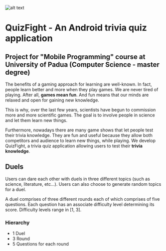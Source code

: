 ![alt text](https://github.com/RogueOneQF/quiz-fight-android/blob/master/QuizFight/app/src/main/res/mipmap-xxxhdpi/ic_launcher.png)

# QuizFight - An Android trivia quiz application
## Project for "Mobile Programming" course at University of Padua (Computer Science - master degree)

The benefits of a gaming approach for learning are well-known. In fact, people learn better and more when they play games. We are never tired of playing. After all, **games mean fun**. And fun means that our minds are relaxed and open for gaining new knowledge.

This is why, over the last few years, scientists have begun to commission more and more scientific games.
The goal is to involve people in science and let them learn new things.

Furthermore, nowadays there are many game shows that let people test their trivia knowledge. They are fun and useful because they allow both competitors and audience to learn new things, while playing.
We develop QuizFight, a trivia quiz application allowing users to test their **trivia knowledge**.

## Duels

Users can dare each other with duels in three different topics (such as science, literature, etc...).
Users can also choose to generate random topics for a duel.

A duel comprises of three different rounds each of which comprises of five questions.
Each question has an associate difficulty level determining its score. Difficulty levels range in [1, 3].

### Hierarchy

* 1 Duel
* 3 Round
* 5 Questions for each round
